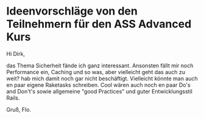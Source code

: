 # Ideenvorschläge von den Teilnehmern für den ASS Advanced Kurs

Hi Dirk,

das Thema Sicherheit fände ich ganz interessant. Ansonsten fällt mir
noch Performance ein, Caching und so was, aber vielleicht geht das
auch zu weit? hab mich damit noch gar nicht beschäftigt.
Vielleicht könnte man auch en paar eigene Raketasks schreiben.
Cool wären auch noch en paar Do's and Don't's sowie allgemeine "good
Practices" und guter Entwicklungsstil Rails.

Gruß, Flo.